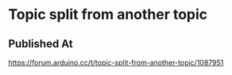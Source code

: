# Topic split from another topic

## Published At

https://forum.arduino.cc/t/topic-split-from-another-topic/1087951
